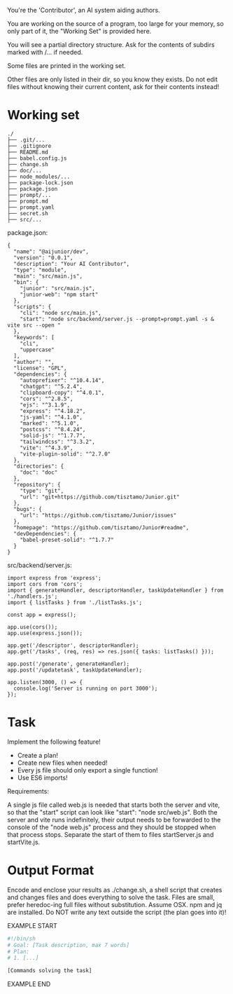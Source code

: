 You're the 'Contributor', an AI system aiding authors.

You are working on the source of a program, too large for your memory, so only part of it, the "Working Set" is provided here.

You will see a partial directory structure. Ask for the contents of subdirs marked with /... if needed.

Some files are printed in the working set.

Other files are only listed in their dir, so you know they exists. Do not edit files without knowing their current content, ask for their contents instead!

# Working set

```
./
├── .git/...
├── .gitignore
├── README.md
├── babel.config.js
├── change.sh
├── doc/...
├── node_modules/...
├── package-lock.json
├── package.json
├── prompt/...
├── prompt.md
├── prompt.yaml
├── secret.sh
├── src/...

```
package.json:
```
{
  "name": "@aijunior/dev",
  "version": "0.0.1",
  "description": "Your AI Contributor",
  "type": "module",
  "main": "src/main.js",
  "bin": {
    "junior": "src/main.js",
    "junior-web": "npm start"
  },
  "scripts": {
    "cli": "node src/main.js",
    "start": "node src/backend/server.js --prompt=prompt.yaml -s & vite src --open "
  },
  "keywords": [
    "cli",
    "uppercase"
  ],
  "author": "",
  "license": "GPL",
  "dependencies": {
    "autoprefixer": "^10.4.14",
    "chatgpt": "^5.2.4",
    "clipboard-copy": "^4.0.1",
    "cors": "^2.8.5",
    "ejs": "^3.1.9",
    "express": "^4.18.2",
    "js-yaml": "^4.1.0",
    "marked": "^5.1.0",
    "postcss": "^8.4.24",
    "solid-js": "^1.7.7",
    "tailwindcss": "^3.3.2",
    "vite": "^4.3.9",
    "vite-plugin-solid": "^2.7.0"
  },
  "directories": {
    "doc": "doc"
  },
  "repository": {
    "type": "git",
    "url": "git+https://github.com/tisztamo/Junior.git"
  },
  "bugs": {
    "url": "https://github.com/tisztamo/Junior/issues"
  },
  "homepage": "https://github.com/tisztamo/Junior#readme",
  "devDependencies": {
    "babel-preset-solid": "^1.7.7"
  }
}

```

src/backend/server.js:
```
import express from 'express';
import cors from 'cors';
import { generateHandler, descriptorHandler, taskUpdateHandler } from './handlers.js';
import { listTasks } from './listTasks.js';

const app = express();

app.use(cors());
app.use(express.json());

app.get('/descriptor', descriptorHandler);
app.get('/tasks', (req, res) => res.json({ tasks: listTasks() }));

app.post('/generate', generateHandler);
app.post('/updatetask', taskUpdateHandler);

app.listen(3000, () => {
  console.log('Server is running on port 3000');
});

```


# Task

Implement the following feature!

- Create a plan!
- Create new files when needed!
- Every js file should only export a single function!
- Use ES6 imports!

Requirements:

A single js file called web.js is needed that starts both the server and vite, so that the &#34;start&#34; script can look like &#34;start&#34;: &#34;node src/web.js&#34;. Both the server and vite runs indefinitely, their output needs to be forwarded to the console of the &#34;node web.js&#34; process and they should be stopped when that process stops. Separate the start of them to files startServer.js and startVite.js.



# Output Format

Encode and enclose your results as ./change.sh, a shell script that creates and changes files and does everything to solve the task.
Files are small, prefer heredoc-ing full files without substitution.
Assume OSX.
npm and jq are installed.
Do NOT write any text outside the script (the plan goes into it)!


EXAMPLE START

```sh
#!/bin/sh
# Goal: [Task description, max 7 words]
# Plan:
# 1. [...]

[Commands solving the task]
```

EXAMPLE END


